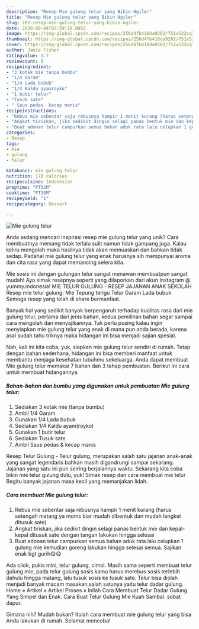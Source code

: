 ```yaml
---
description: "Resep Mie gulung telur yang Bikin Ngiler"
title: "Resep Mie gulung telur yang Bikin Ngiler"
slug: 282-resep-mie-gulung-telur-yang-bikin-ngiler
date: 2020-08-04T07:59:18.085Z
image: https://img-global.cpcdn.com/recipes/256d4fb418da9202/751x532cq70/mie-gulung-telur-foto-resep-utama.jpg
thumbnail: https://img-global.cpcdn.com/recipes/256d4fb418da9202/751x532cq70/mie-gulung-telur-foto-resep-utama.jpg
cover: https://img-global.cpcdn.com/recipes/256d4fb418da9202/751x532cq70/mie-gulung-telur-foto-resep-utama.jpg
author: Janie Fisher
ratingvalue: 3.7
reviewcount: 9
recipeingredient:
- "3 kotak mie tanpa bumbu"
- "1/4 Garam"
- "1/4 Lada bubuk"
- "1/4 Kaldu ayamroyko"
- "1 butir telur"
- "Tusuk sate"
- " Saus pedas  kecap manis"
recipeinstructions:
- "Rebus mie sebentar saja rebusnya hampir 1 menit kurang (harus setengah matang ya moms biar mudah dibentuk dan mudah lengket ditusuk sate)"
- "Angkat tiriskan, jika sedikit dingin selagi panas bentuk mie dan kepal-kepal ditusuk sate dengan tangan lakukan hingga selesai"
- "Buat adonan telur campurkan semua bahan aduk rata lalu celupkan 1 gulung mie kemudian goreng lakukan hingga selesai semua. Sajikan enak bgt gurih😋😋"
categories:
- Resep
tags:
- mie
- gulung
- telur

katakunci: mie gulung telur 
nutrition: 178 calories
recipecuisine: Indonesian
preptime: "PT32M"
cooktime: "PT35M"
recipeyield: "1"
recipecategory: Dessert

---
```



![Mie gulung telur](https://img-global.cpcdn.com/recipes/256d4fb418da9202/751x532cq70/mie-gulung-telur-foto-resep-utama.jpg)

Anda sedang mencari inspirasi resep mie gulung telur yang unik? Cara membuatnya memang tidak terlalu sulit namun tidak gampang juga. Kalau keliru mengolah maka hasilnya tidak akan memuaskan dan bahkan tidak sedap. Padahal mie gulung telur yang enak harusnya sih mempunyai aroma dan cita rasa yang dapat memancing selera kita.

Mie sosis ini dengan gulungan telur sangat menawan membuatpun sangat mudah! Ayo simak resepnya seperti yang dilaporkan dari akun Instagram @ yummy.indonesia! MIE TELUR GULUNG - RESEP JAJANAN ANAK SEKOLAH Resep mie telur gulung: Mie Tepung terigu Telur Garam Lada bubuk Semoga resep yang telah di share bermanfaat.

Banyak hal yang sedikit banyak berpengaruh terhadap kualitas rasa dari mie gulung telur, pertama dari jenis bahan, kedua pemilihan bahan segar sampai cara mengolah dan menyajikannya. Tak perlu pusing kalau ingin menyiapkan mie gulung telur yang enak di mana pun anda berada, karena asal sudah tahu triknya maka hidangan ini bisa menjadi sajian spesial.


Nah, kali ini kita coba, yuk, siapkan mie gulung telur sendiri di rumah. Tetap dengan bahan sederhana, hidangan ini bisa memberi manfaat untuk membantu menjaga kesehatan tubuhmu sekeluarga. Anda dapat membuat Mie gulung telur memakai 7 bahan dan 3 tahap pembuatan. Berikut ini cara untuk membuat hidangannya.

<!--inarticleads1-->

##### Bahan-bahan dan bumbu yang digunakan untuk pembuatan Mie gulung telur:

1. Sediakan 3 kotak mie (tanpa bumbu)
1. Ambil 1/4 Garam
1. Gunakan 1/4 Lada bubuk
1. Sediakan 1/4 Kaldu ayam(royko)
1. Gunakan 1 butir telur
1. Sediakan Tusuk sate
1. Ambil  Saus pedas &amp; kecap manis


Resep Telur Gulung - Telur gulung, merupakan salah satu jajanan anak-anak yang sangat legendaris bahkan masih digandrungi sampai sekarang. Jajanan yang satu ini pun seiring berjalannya waktu. Sekarang kita coba bikin mie telur gulung dulu, yuk! Simak resep dan cara membuat mie telur Begitu banyak jajanan masa kecil yang memanjakan lidah. 

<!--inarticleads2-->

##### Cara membuat Mie gulung telur:

1. Rebus mie sebentar saja rebusnya hampir 1 menit kurang (harus setengah matang ya moms biar mudah dibentuk dan mudah lengket ditusuk sate)
1. Angkat tiriskan, jika sedikit dingin selagi panas bentuk mie dan kepal-kepal ditusuk sate dengan tangan lakukan hingga selesai
1. Buat adonan telur campurkan semua bahan aduk rata lalu celupkan 1 gulung mie kemudian goreng lakukan hingga selesai semua. Sajikan enak bgt gurih😋😋


Ada cilok, pukis mini, telur gulung, cimol. Masih sama seperti membuat telur gulung mie, pada telur gulung sosis kamu harus merebus sosis terlebih dahulu hingga matang, lalu tusuk sosis ke tusuk sate. Telur bisa diolah menjadi banyak macam masakan,salah satunya yaitu telur dadar gulung. Home » Artikel » Artikel Proses » Inilah Cara Membuat Telur Dadar Gulung Yang Simpel dan Enak. Cara Buat Telur Gulung Mie Kuah Sambal. sobat dapur. 

Gimana nih? Mudah bukan? Itulah cara membuat mie gulung telur yang bisa Anda lakukan di rumah. Selamat mencoba!
